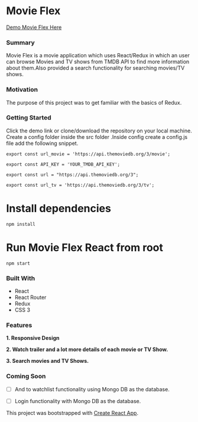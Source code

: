# Movie Flex
[Demo Movie Flex Here](https://yog9.github.io/Interactive-video-player/)
### Summary

Movie Flex is a movie application which uses React/Redux in which an user can browse Movies and TV shows from TMDB API to find more information about them.Also provided a search functionality for searching movies/TV shows.

### Motivation
The purpose of this project was to get familiar with  the basics of Redux.

### Getting Started
Click the demo link or clone/download the repository on your local machine.
Create a config folder inside the src folder .Inside config create a config.js file add the following snippet.

`export const url_movie = 'https://api.themoviedb.org/3/movie';`

`export const API_KEY = 'YOUR_TMDB_API_KEY';`

`export const url = "https://api.themoviedb.org/3";`

`export const url_tv = 'https://api.themoviedb.org/3/tv';`

# Install dependencies
`npm install`

# Run Movie Flex React from root
`npm start`

### Built With
* React
* React Router
* Redux
* CSS 3

### Features
**1. Responsive Design**

**2. Watch trailer and a lot more details of each movie or TV Show.**

**3. Search movies and TV Shows.**

### Coming Soon 
- [ ] And to watchlist functionality using Mongo DB as the database.
- [ ] Login functionality with Mongo DB as the database.


This project was bootstrapped with [Create React App](https://github.com/facebook/create-react-app).
